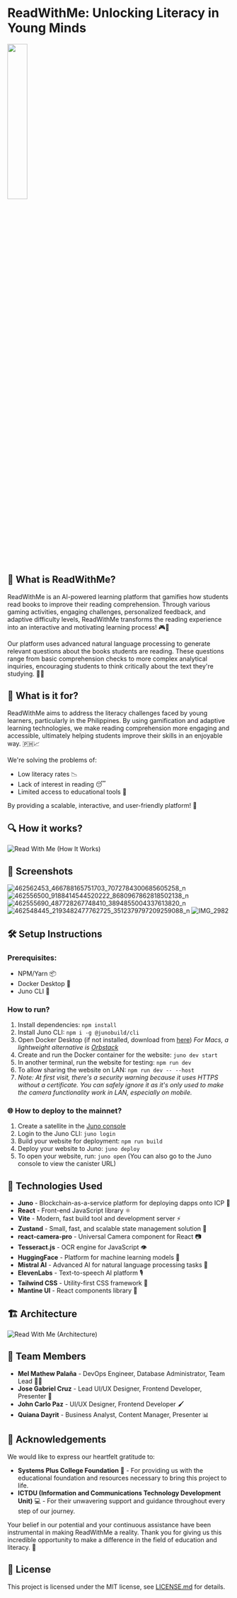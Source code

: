 # ReadWithMe: Unlocking Literacy in Young Minds

<img src="https://github.com/user-attachments/assets/8fd19665-9000-40db-a40f-787b2509d90a" width="30%"/><br>

## 🌟 What is ReadWithMe?

ReadWithMe is an AI-powered learning platform that gamifies how students read books to improve their reading comprehension. Through various gaming activities, engaging challenges, personalized feedback, and adaptive difficulty levels, ReadWithMe transforms the reading experience into an interactive and motivating learning process! 🎮📖

Our platform uses advanced natural language processing to generate relevant questions about the books students are reading. These questions range from basic comprehension checks to more complex analytical inquiries, encouraging students to think critically about the text they're studying. 🤔💡

## 🎯 What is it for?

ReadWithMe aims to address the literacy challenges faced by young learners, particularly in the Philippines. By using gamification and adaptive learning technologies, we make reading comprehension more engaging and accessible, ultimately helping students improve their skills in an enjoyable way. 🇵🇭📈

We're solving the problems of:
- Low literacy rates 📉
- Lack of interest in reading 😴
- Limited access to educational tools 🚫

By providing a scalable, interactive, and user-friendly platform! 🚀

## 🔍 How it works?

![Read With Me (How It Works)](https://github.com/user-attachments/assets/b13c6139-a912-45ac-9d70-87acb7f8a796)

## 📸 Screenshots

![462562453_466788165751703_7072784300685605258_n](https://github.com/user-attachments/assets/3a0eac11-4497-499c-8e15-5478862c95fa)
![462556500_9188414544520222_8680967862818502138_n](https://github.com/user-attachments/assets/14280fa5-9d77-4ba6-ab94-bc47ba651aa3)
![462555690_487728267748410_3894855004337613820_n](https://github.com/user-attachments/assets/99f04e82-a1f1-4e11-8dd9-cbb84ef14950)
![462548445_2193482477762725_3512379797209259088_n](https://github.com/user-attachments/assets/7e67236d-4164-480a-93c3-d0e4983950ff)
![IMG_2982](https://github.com/user-attachments/assets/0095bd9b-80bd-4d91-976c-cd137dda3874)

## 🛠️ Setup Instructions

### Prerequisites:
- NPM/Yarn 📦
- Docker Desktop 🐳
- Juno CLI 🌙

### How to run?

1. Install dependencies: `npm install`
2. Install Juno CLI: `npm i -g @junobuild/cli`
3. Open Docker Desktop (if not installed, download from [here](https://www.docker.com/products/docker-desktop/)) 
   *For Macs, a lightweight alternative is [Orbstack](https://orbstack.dev/)*
4. Create and run the Docker container for the website: `juno dev start`
5. In another terminal, run the website for testing: `npm run dev`
6. To allow sharing the website on LAN: `npm run dev -- --host`
7. *Note: At first visit, there's a security warning because it uses HTTPS without a certificate. You can safely ignore it as it's only used to make the camera functionality work in LAN, especially on mobile.*

### 🌐 How to deploy to the mainnet?

1. Create a satellite in the [Juno console](https://console.juno.build/)
2. Login to the Juno CLI: `juno login`
3. Build your website for deployment: `npm run build`
4. Deploy your website to Juno: `juno deploy`
5. To open your website, run: `juno open` (You can also go to the Juno console to view the canister URL)

## 🚀 Technologies Used

- **Juno** - Blockchain-as-a-service platform for deploying dapps onto ICP 🧊
- **React** - Front-end JavaScript library ⚛️
- **Vite** - Modern, fast build tool and development server ⚡
- **Zustand** - Small, fast, and scalable state management solution 🐻
- **react-camera-pro** - Universal Camera component for React 📷
- **Tesseract.js** - OCR engine for JavaScript 👁️
- **HuggingFace** - Platform for machine learning models 🤗
- **Mistral AI** - Advanced AI for natural language processing tasks 🧠
- **ElevenLabs** - Text-to-speech AI platform 🎙️
- **Tailwind CSS** - Utility-first CSS framework 🌈
- **Mantine UI** - React components library 🧱

## 🏗️ Architecture

![Read With Me (Architecture)](https://github.com/user-attachments/assets/626ee239-59d2-4dd4-a1f9-3c5482ec0920)

## 👥 Team Members

- **Mel Mathew Palaña** - DevOps Engineer, Database Administrator, Team Lead 👨‍💻
- **Jose Gabriel Cruz** - Lead UI/UX Designer, Frontend Developer, Presenter 🎨
- **John Carlo Paz** - UI/UX Designer, Frontend Developer 🖌️
- **Quiana Dayrit** - Business Analyst, Content Manager, Presenter 📊

## 🙏 Acknowledgements

We would like to express our heartfelt gratitude to:

- **Systems Plus College Foundation** 🏫 - For providing us with the educational foundation and resources necessary to bring this project to life.
- **ICTDU (Information and Communications Technology Development Unit)** 💻 - For their unwavering support and guidance throughout every step of our journey.

Your belief in our potential and your continuous assistance have been instrumental in making ReadWithMe a reality. Thank you for giving us this incredible opportunity to make a difference in the field of education and literacy. 🌟

## 📜 License

This project is licensed under the MIT license, see [LICENSE.md](https://github.com/ictdu-dragons-t1/read-with-me/blob/main/LICENSE) for details.
